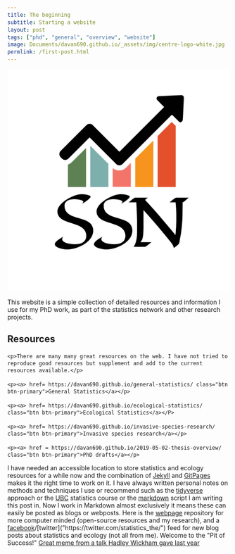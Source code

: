 ```yaml
---
title: The beginning
subtitle: Starting a website
layout: post
tags: ["phd", "general", "overview", "website"]
image: Documents/davan690.github.io/_assets/img/centre-logo-white.jpg
permlink: /first-post.html
---
```


![image](../_assets/img/centre-logo-white.jpg)

This website is a simple collection of detailed resources and information I use for my PhD work, as part of the statistics network and other research projects. 

<div>
<h2>Resources</h2>

    <p>There are many many great resources on the web. I have not tried to reproduce good resources but supplement and add to the current resources available.</p>
  
    <p><a> href= https://davan690.github.io/general-statistics/ class="btn btn-primary">General Statistics</a></p>

    <p><a> href= https://davan690.github.io/ecological-statistics/ class="btn btn-primary">Ecological Statistics</a></P>

    <p><a> href= https://davan690.github.io/invasive-species-research/ class="btn btn-primary">Invasive species research</a></p>

    <p><a> href = https://davan690.github.io/2019-05-02-thesis-overview/ class="btn btn-primary">PhD drafts</a></p>
</div>

I have needed an accessible location to store statistics and ecology resources for a while now and the combination of [Jekyll]("https://jekyllrb.com/") and [GitPages]("https://pages.github.com/") makes it the right time to work on it. I have always written personal notes on methods and techniques I use or recommend such as the [tidyverse]("https://www.tidyverse.org/learn/") approach or the [UBC]("https://stat545.com/") statistics course or the [markdown]("https://en.wikipedia.org/wiki/Markdown") script I am writing this post in. Now I work in Markdown almost exclusively it means these can easily be posted as blogs or webposts. Here is the [webpage]("https://davan690.github.io/") repository for more computer minded (open-source resources and my research), and a [facebook]("https://www.facebook.com/StatisticsNetwork/")/[twitter]("https://twitter.com/statistics_the/") feed for new blog posts about statistics and ecology (not all from me). Welcome to the "Pit of Success!" [Great meme from a talk Hadley Wickham gave last year](https://i.imgur.com/7J1bEaJ.mp4/)